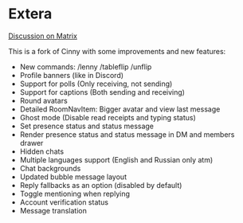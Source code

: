 # Extera
[Discussion on Matrix](https://matrix.to/#/#extera:extera.xyz)

This is a fork of Cinny with some improvements and new features:
- New commands: /lenny /tableflip /unflip
- Profile banners (like in Discord)
- Support for polls (Only receiving, not sending)
- Support for captions (Both sending and receiving)
- Round avatars
- Detailed RoomNavItem: Bigger avatar and view last message
- Ghost mode (Disable read receipts and typing status)
- Set presence status and status message
- Render presence status and status message in DM and members drawer
- Hidden chats
- Multiple languages support (English and Russian only atm)
- Chat backgrounds
- Updated bubble message layout
- Reply fallbacks as an option (disabled by default)
- Toggle mentioning when replying
- Account verification status
- Message translation
